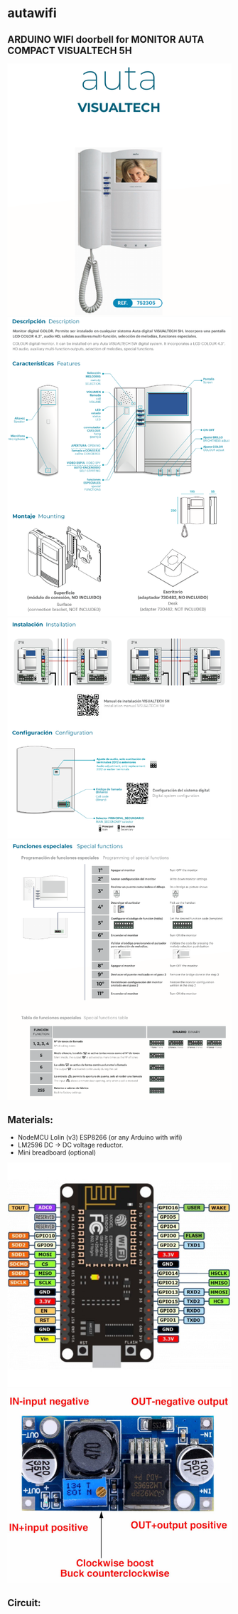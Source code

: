 # autawifi
## ARDUINO WIFI doorbell for MONITOR AUTA COMPACT VISUALTECH 5H

![Alt text](images/1.png?raw=true)
![Alt text](images/2.png?raw=true)
![Alt text](images/3.png?raw=true)
![Alt text](images/4.png?raw=true)


## Materials:
- NodeMCU Lolin (v3) ESP8266 (or any Arduino with wifi)
- LM2596 DC -> DC voltage reductor.
- Mini breadboard (optional)

![Alt text](images/esp8266.jpg?raw=true)
![Alt text](images/lm2596.jpg?raw=true)

## Circuit:
